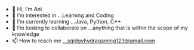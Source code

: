 - 👋 Hi, I’m Ani
- 👀 I’m interested in ...Learning and Coding
- 🌱 I’m currently learning ...Java, Python, C++ 
- 💞️ I’m looking to collaborate on ...anything that is within the scope of my knowledge
- 📫 How to reach me ...sqidgyhydragaming123@gmail.com
<!---
a-gali1/a-gali1 is a ✨ special ✨ repository because its `README.md` (this file) appears on your GitHub profile.
You can click the Preview link to take a look at your changes.
--->
